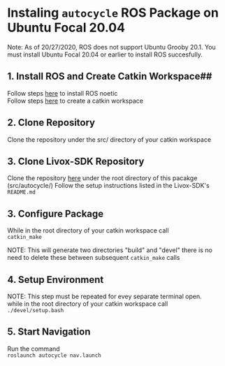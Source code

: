 # Instaling `autocycle` ROS Package on Ubuntu Focal 20.04 #

Note: As of 20/27/2020, ROS does not support Ubuntu Grooby 20.1. You must install Ubuntu Focal 20.04 or earlier to install ROS succesfully.

## 1. Install ROS and Create Catkin Workspace##

   Follow steps [here](http://wiki.ros.org/noetic/Installation/Ubuntu) to install ROS noetic  
   Follow steps [here](http://wiki.ros.org/catkin/Tutorials/create_a_workspace) to create a catkin workspace

## 2. Clone Repository ##

   Clone the repository under the src/ directory of your catkin workspace

## 3. Clone Livox-SDK Repository ##

   Clone the repository [here](https://github.com/Livox-SDK/Livox-SDK) under the root directory of this pacakge (src/autocycle/)
   Follow the setup instructions listed in the Livox-SDK's `README.md`

## 3. Configure Package ##

   While in the root directory of your catkin workspace call  
   `catkin_make`  
     
   NOTE: This will generate two directories "build" and "devel" there is no need to delete these between subsequent `catkin_make` calls
   
## 4. Setup Environment ##

   NOTE: This step must be repeated for evey separate terminal open.  
   while in the root directory of your catkin workspace call  
   `./devel/setup.bash`
   
## 5. Start Navigation ##

   Run the command  
   `roslaunch autocycle nav.launch`
